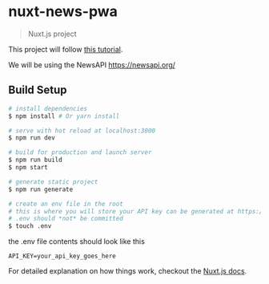 # nuxt-news-pwa

> Nuxt.js project

This project will follow [this tutorial](https://scotch.io/tutorials/build-a-progressive-web-application-with-nuxtjs).

We will be using the NewsAPI https://newsapi.org/

## Build Setup

``` bash
# install dependencies
$ npm install # Or yarn install

# serve with hot reload at localhost:3000
$ npm run dev

# build for production and launch server
$ npm run build
$ npm start

# generate static project
$ npm run generate

# create an env file in the root
# this is where you will store your API key can be generated at https://newsapi.org/
# .env should *not* be committed
$ touch .env
```

the .env file contents should look like this
```
API_KEY=your_api_key_goes_here
```

For detailed explanation on how things work, checkout the [Nuxt.js docs](https://github.com/nuxt/nuxt.js).

